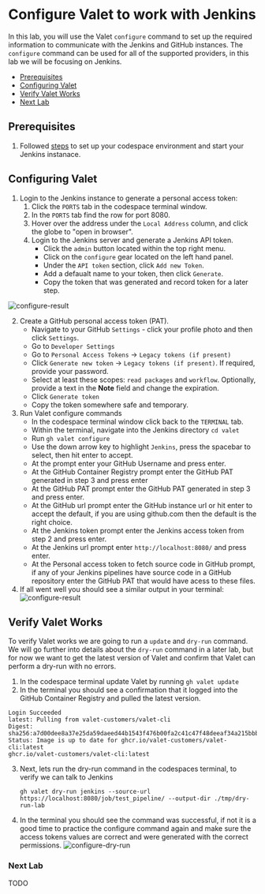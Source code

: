# Configure Valet to work with Jenkins

In this lab, you will use the Valet `configure` command to set up the required information to communicate with the Jenkins and GitHub instances. The `configure` command can be used for all of the supported providers, in this lab we will be focusing on Jenkins.

- [Prerequisites](#prerequisites)
- [Configuring Valet](#configuring-valet)
- [Verify Valet Works](#verify-valet-works)
- [Next Lab](#next-lab)

## Prerequisites

1. Followed [steps](../Jenkins#readme) to set up your codespace environment and start your Jenkins instanace.

## Configuring Valet

1. Login to the Jenkins instance to generate a personal access token:
   1. Click the `PORTS` tab in the codespace terminal window.
   2. In the `PORTS` tab find the row for port 8080.
   3. Hover over the address under the `Local Address` column, and click the globe to "open in browser".
   4. Login to the Jenkins server and generate a Jenkins API token.
      - Click the `admin` button located within the top right menu.
      - Click on the `configure` gear located on the left hand panel.
      - Under the `API token` section, click `Add new Token`.
      - Add a defaualt name to your token, then click `Generate`.
      - Copy the token that was generated and record token for a later step.
      
![configure-result](https://user-images.githubusercontent.com/19557880/184041667-d06cb7f2-a885-474e-b728-7567314aeaf3.png)
     
2. Create a GitHub personal access token (PAT).
    - Navigate to your GitHub `Settings` - click your profile photo and then click `Settings`.
    - Go to `Developer Settings`
    - Go to `Personal Access Tokens` -> `Legacy tokens (if present)`
    - Click `Generate new token` -> `Legacy tokens (if present)`. If required, provide your password.
    - Select at least these scopes: `read packages` and `workflow`. Optionally, provide a text in the **Note** field and change the expiration.
    - Click `Generate token`
    - Copy the token somewhere safe and temporary.
3. Run Valet configure commands
   - In the codespace terminal window click back to the `TERMINAL` tab.
   - Within the terminal, navigate into the Jenkins directory `cd valet`
   - Run `gh valet configure`
   - Use the down arrow key to highlight `Jenkins`, press the spacebar to select, then hit enter to accept.
   - At the prompt enter your GitHub Username and press enter.
   - At the GitHub Container Registry prompt enter the GitHub PAT generated in step 3 and press enter
   - At the GitHub PAT prompt enter the GitHub PAT generated in step 3 and press enter.
   - At the GitHub url prompt enter the GitHub instance url or hit enter to accept the default, if you are using github.com then the default is the right choice.
   - At the Jenkins token prompt enter the Jenkins access token from step 2 and press enter.
   - At the Jenkins url prompt enter `http://localhost:8080/` and press enter.
   - At the Personal access token to fetch source code in GitHub prompt, if any of your Jenkins pipelines have source code in a GitHub repository enter the GitHub PAT that would have acess to these files.
4. If all went well you should see a similar output in your terminal:
![configure-result](https://user-images.githubusercontent.com/19557880/184041328-ce54ea22-b0cd-4c84-b02c-10ad7b09ad89.png)

## Verify Valet Works

To verify Valet works we are going to run a `update` and `dry-run` command.  We will go further into details about the `dry-run` command in a later lab, but for now we want to get the latest version of Valet and confirm that Valet can perform a dry-run with no errors.

1. In the codespace terminal update Valet by running `gh valet update`
2. In the terminal you should see a confirmation that it logged into the GitHub Container Registry and pulled the latest version.

  ```
  Login Succeeded
  latest: Pulling from valet-customers/valet-cli
  Digest: sha256:a7d00dee8a37e25da59daeed44b1543f476b00fa2c41c47f48deeaf34a215bbb
  Status: Image is up to date for ghcr.io/valet-customers/valet-cli:latest
  ghcr.io/valet-customers/valet-cli:latest
  ```

 3. Next, lets run the dry-run command in the codespaces terminal, to verify we can talk to Jenkins

    ```
    gh valet dry-run jenkins --source-url https://localhost:8080/job/test_pipeline/ --output-dir ./tmp/dry-run-lab
    ```

 4. In the terminal you should see the command was successful, if not it is a good time to practice the configure command again and make sure the access tokens values are correct and were generated with the correct permissions.
  ![configure-dry-run](https://user-images.githubusercontent.com/19557880/184041510-018d7a17-9966-4a0f-af3f-4092dfb90ac0.png)


### Next Lab

TODO
